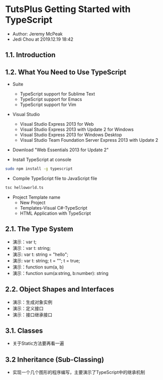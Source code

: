 # TutsPlus Getting Started with TypeScript

* Author: Jeremy McPeak
* Jedi Chou at 2019.12.19 18:42

## 1.1. Introduction

## 1.2. What You Need to Use TypeScript

* Suite
  * TypeScript support for Sublime Text
  * TypeScript support for Emacs
  * TypeScript support for Vim

* Visual Studio
  * Visual Studio Express 2013 for Web
  * Visual Studio Express 2013 with Update 2 for Windows
  * Visual Studio Express 2013 for Windows Desktop
  * Visual Studio Team Foundation Server Express 2013 with Update 2

* Download "Web Essentials 2013 for Update 2"

* Install TypeScript at console

```bash
sudo npm install -g typescript
```

* Compile TypeScript file to JavaScript file

```bash
tsc helloworld.ts
```

* Project Template name
  * New Project
  * Templates-Visual C#-TypeScript
  * HTML Application with TypeScript

## 2.1. The Type System

* 演示：var t;
* 演示：var t: string;
* 演示: var t: string = "hello";
* 演示: var t: string; t = ""; t = true;
* 演示：function sum(a, b)
* 演示：function sum(a:string, b:number): string

## 2.2. Object Shapes and Interfaces

* 演示：生成对象实例
* 演示：定义接口
* 演示：接口继承接口

## 3.1. Classes

* 关于Static方法要再看一遍

## 3.2 Inheritance (Sub-Classing)

* 实现一个几个图形的程序编写，主要演示了TypeScript中的继承机制
